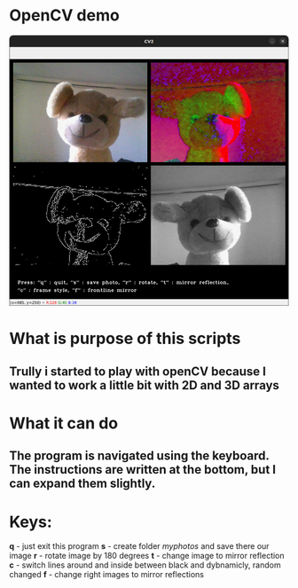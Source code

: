 # OpenCV demo

![puppy model](./opencv-savingimages1.png)

# What is purpose of this scripts
## Trully i started to play with openCV because I wanted to work a little bit with 2D and 3D arrays

# What it can do
## The program is navigated using the keyboard. The instructions are written at the bottom, but I can expand them slightly.

# Keys:
**q** - just exit this program
**s** - create folder _myphotos_ and save there our image
**r** - rotate image by 180 degrees
**t** - change image to mirror reflection
**c** - switch lines around and inside between black and dybnamicly, random changed
**f** - change right images to mirror reflections
